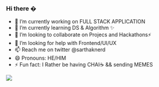 ### Hi there �


- 🔭 I’m currently working on FULL STACK APPLICATION 
- 🌱 I’m currently learning DS & Algorithm ✨
- 👯 I’m looking to collaborate on Projecs and Hackathons⚡
- 🤔 I’m looking for help with Frontend/UI/UX
- 📫 Reach me on twitter @sarthaknerd
- 😄 Pronouns: HE/HIM
- ⚡ Fun fact: I Rather be having CHAI☕ && sending MEMES 
<img src ="https://github-readme-stats.vercel.app/api?username=SARTHAKNERD&&show_icons=true&title_color=ffffff&icon_color=bb2acf&text_color=daf7dc&bg_color=151515">
